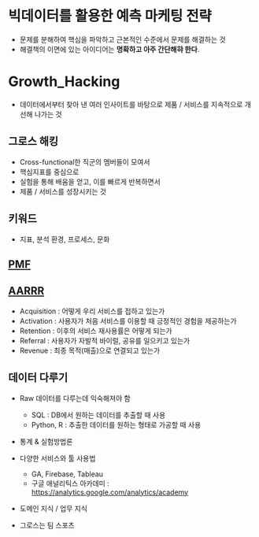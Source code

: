 # 빅데이터를 활용한 예측 마케팅 전략
- 문제를 분해하여 핵심을 파악하고 근본적인 수준에서 문제를 해결하는 것
- 해결책의 이면에 있는 아이디어는 __명확하고 아주 간단해햐 한다__.
# Growth_Hacking

- 데이터에서부터 찾아 낸 여러 인사이트를 바탕으로 제품 / 서비스를 지속적으로 개선해 나가는 것

## 그로스 해킹
- Cross-functional한 직군의 멤버들이 모여서
- 핵심지표를 중심으로
- 실험을 통해 배움을 얻고, 이를 빠르게 반복하면서
- 제품 / 서비스를 성장시키는 것

## 키워드
- 지표, 분석 환경, 프로세스, 문화

## [PMF](https://github.com/DominKim/Growth_Hacking/tree/main/01.PMF)

## [AARRR](https://github.com/DominKim/Growth_Hacking/tree/main/02.AARRR)

- Acquisition : 어떻게 우리 서비스를 접하고 있는가
- Activation : 사용자가 처음 서비스를 이용할 때 긍정적인 경험을 제공하는가
- Retention : 이후의 서비스 재사용률은 어떻게 되는가
- Referral : 사용자가 자발적 바이럴, 공유를 일으키고 있는가
- Revenue : 최종 목적(매출)으로 연결되고 있는가


## 데이터 다루기
- Raw 데이터를 다루는데 익숙해져야 함
  - SQL : DB에서 원하는 데이터를 추출할 때 사용
  - Python, R : 추출한 데이터를 원하는 형태로 가공할 때 사용

- 통계 & 실험방법론

- 다양한 서비스와 툴 사용법
  - GA, Firebase, Tableau
  - 구글 애널리틱스 아카데미 : https://analytics.google.com/analytics/academy

- 도메인 지식 / 업무 지식

- 그로스는 팀 스포츠
